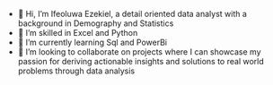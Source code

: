- 👋 Hi, I’m Ifeoluwa Ezekiel, a detail oriented data analyst with a background in Demography and Statistics
- 👀 I’m skilled in Excel and Python
- 🌱 I’m currently learning Sql and PowerBi
- 💞️ I’m looking to collaborate on projects where I can showcase my passion for deriving actionable insights and solutions to real world problems through data analysis


<!---
Omodunni/Omodunni is a ✨ special ✨ repository because its `README.md` (this file) appears on your GitHub profile.
You can click the Preview link to take a look at your changes.
--->

